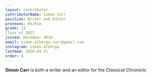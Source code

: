 ```yaml
---
layout: contributor
contributorName: Simon Carr
position: Writer and Editor
pronouns: He/Him
grade: 11
Class of 2022
joined: December 2019
email: simon.alberga.carr@gmail.com
instagram: simon.alberga
lastmod: 2020-04-21
order: 4
---
```

**Simon Carr** is both a writer and an editor for the *Classical Chronicle*.
